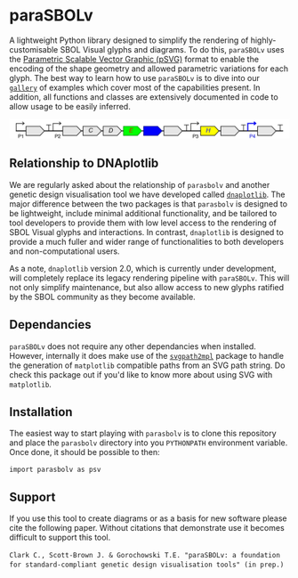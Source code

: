 # paraSBOLv

A lightweight Python library designed to simplify the rendering of highly-customisable SBOL Visual glyphs and diagrams. To do this, `paraSBOLv` uses the [Parametric Scalable Vector Graphic (pSVG)](https://parametric-svg.js.org) format to enable the encoding of the shape geometry and allowed parametric variations for each glyph. The best way to learn how to use `paraSBOLv` is to dive into our [`gallery`](./gallery/) of examples which cover most of the capabilities present. In addition, all functions and classes are extensively documented in code to allow usage to be easily inferred.

![Example image geenrated by paraSBOLv](gallery/04_plot_gff/04_plot_gff.jpg?raw=true "Example image geenrated by paraSBOLv")


## Relationship to DNAplotlib

We are regularly asked about the relationship of `parasbolv` and another genetic design visualisation tool we have developed called [`dnaplotlib`](http://www.dnaplotlib.org). The major difference between the two packages is that `parasbolv` is designed to be lightweight, include minimal additional functionality, and be tailored to tool developers to provide them with low level access to the rendering of SBOL Visual glyphs and interactions. In contrast, `dnaplotlib` is designed to provide a much fuller and wider range of functionalities to both developers and non-computational users.

As a note, `dnaplotlib` version 2.0, which is currently under development, will completely replace its legacy rendering pipeline with `paraSBOLv`. This will not only simplify maintenance, but also allow access to new glyphs ratified by the SBOL community as they become available.

## Dependancies

`paraSBOLv` does not require any other dependancies when installed. However, internally it does make use of the [`svgpath2mpl`](https://github.com/nvictus/svgpath2mpl) package to handle the generation of `matplotlib` compatible paths from an SVG path string. Do check this package out if you'd like to know more about using SVG with `matplotlib`.

## Installation

The easiest way to start playing with `parasbolv` is to clone this repository and place the `parasbolv` directory into you `PYTHONPATH` environment variable. Once done, it should be possible to then:

```
import parasbolv as psv
```

## Support

If you use this tool to create diagrams or as a basis for new software please cite the following paper. Without citations that demonstrate use it becomes difficult to support this tool.

`Clark C., Scott-Brown J. & Gorochowski T.E. "paraSBOLv: a foundation for standard-compliant genetic design visualisation tools" (in prep.)`
